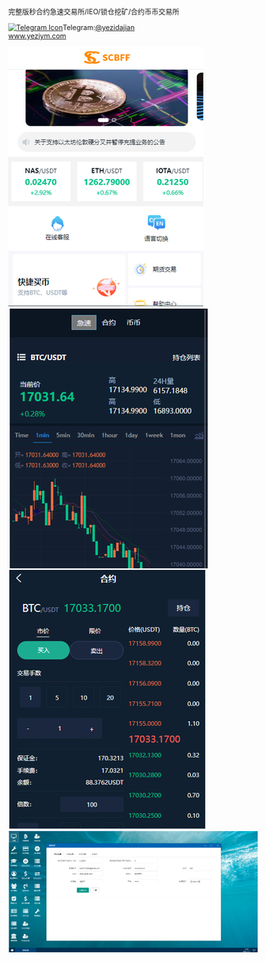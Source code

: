完整版秒合约急速交易所/IEO/锁仓挖矿/合约币币交易所<p dir="auto"><a target="_blank" rel="noopener noreferrer nofollow" href="https://camo.githubusercontent.com/d614d90677fbc2e34c7c62ebc68c82379d87a57c4beaf05af65fec7ba6b72e36/68747470733a2f2f63646e2d69636f6e732d706e672e666c617469636f6e2e636f6d2f3531322f323131312f323131313634362e706e67"><img src="https://camo.githubusercontent.com/d614d90677fbc2e34c7c62ebc68c82379d87a57c4beaf05af65fec7ba6b72e36/68747470733a2f2f63646e2d69636f6e732d706e672e666c617469636f6e2e636f6d2f3531322f323131312f323131313634362e706e67" alt="Telegram Icon" style="width: 16px; max-width: 100%;" data-canonical-src="https://cdn-icons-png.flaticon.com/512/2111/2111646.png"></a>Telegram:<a href="https://t.me/yezidajian" rel="nofollow">@yezidajian</a><br><a href="https://www.yeziym.com/">www.yeziym.com</a></p><img src="https://github.com/yeziym/wanzhengbanmiaoheyue_DP/blob/main/GSfbj.png"><img src="https://github.com/yeziym/wanzhengbanmiaoheyue_DP/blob/main/4OQNJ.png"><img src="https://github.com/yeziym/wanzhengbanmiaoheyue_DP/blob/main/HwPr2.png"><img src="https://github.com/yeziym/wanzhengbanmiaoheyue_DP/blob/main/7zgt1.png">
